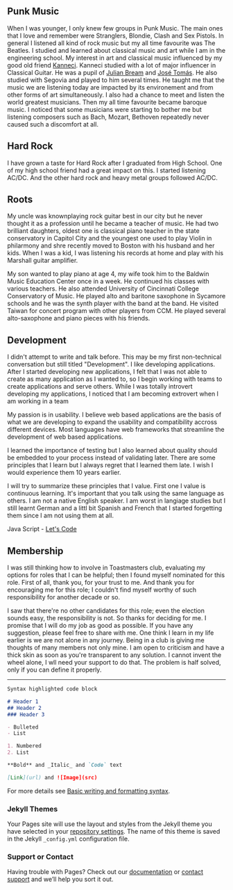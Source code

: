 ## Punk Music

When I was younger, I only knew few groups in Punk Music. The main ones that I love and remember were Stranglers, Blondie, Clash and Sex Pistols. In general I listened all kind of rock music but my all time favourite was The Beatles. 
I studied and learned about classical music and art while I am in the engineering school. My interest in art and classical music influenced by my good old friend [Kanneci](https://tr.wikipedia.org/wiki/Ahmet_Kanneci). Kanneci studied with a lot of major influencer in Classical Guitar. He was a pupil of [Julian Bream](https://en.wikipedia.org/wiki/Julian_Bream) and [José Tomás](https://en.wikipedia.org/wiki/Jos%C3%A9_Tom%C3%A1s). He also studied with Segovia and played to him several times. He taught me that the music we are listening today are impacted by its environement and from other forms of art simultaneously. I also had a chance to meet and listen the world greatest musicians. Then my all time favourite became baroque music. I noticed that some musicians were starting to bother me but listening composers such as Bach, Mozart, Bethoven repeatedly never caused such a discomfort at all.

## Hard Rock
I have grown a taste for Hard Rock after I graduated from High School. One of my high school friend had a great impact on this. I started listening AC/DC. And the other hard rock and heavy metal groups followed AC/DC.

## Roots
My uncle was knownplaying rock guitar best in our city but he never thought it as a profession until he became a teacher of music. He had two brilliant daughters, oldest one is classical piano teacher in the state conservatory in Capitol City and the youngest one used to play Violin in philarmony and shre recently moved to Boston with his husband and her kids. When I was a kid, I was listening his records at home and play with his Marshall guitar amplifier.

My son wanted to play piano at age 4, my wife took him to the Baldwin Music Education Center once in a week. He continued his classes with various teachers. He also attended University of Cincinnati College Conservatory of Music. He played alto and baritone saxophone in Sycamore schools and he was the synth player with the band at the band. He visited Taiwan for concert program with other players from CCM. He played several alto-saxophone and piano pieces with his friends.  

## Development
I didn't attempt to write and talk before. This may be my first non-technical conversation but still titled "Development". I like developing applications. After I started developing new applications, I felt that I was not able to create as many application as I wanted to, so I begin working with teams to create applications and serve others. While I was totally introvert developing my applications, I noticed that I am becoming extrovert when I am working in a team

My passion is in usability. I believe web based applications are the basis of what we are developing to expand the usability and compatibility accross different devices. Most languages have web frameworks that streamline the development of web based applications.

I learned the importance of testing but I also learned about quality should be embedded to your process instead of validating later. There are some principles that I learn but I always regret that I learned them late. I wish I would experience them 10 years earlier.

I will try to summarize these principles that I value. First one I value is continuous learning. It's important that you talk using the same language as others. I am not a native English speaker. I am worst in langiage studies but I still learnt German and a littl bit Spanish and French that I started forgetting them since I am not using them at all.

Java Script - [Let's Code](https://www.letscodejavascript.com/)

## Membership
I was still thinking how to involve in Toastmasters club, evaluating my options for roles that I can be helpful; then I found myself nominated for this role. First of all, thank you, for your trust to me. And thank you for encouraging me for this role; I couldn't find myself worthy of such responsibility for another decade or so.

I saw that there're no other candidates for this role; even the election sounds easy, the responsibility is not. So thanks for deciding for me. I promise that I will do my job as good as possible. If you have any suggestion, please feel free to share with me. One think I learn in my life earlier is we are not alone in any journey. Being in a club is giving me thoughts of many members not only mine. I am open to criticism and have a thick skin as soon as you're transparent to any solution. I cannot invent the wheel alone, I wll need your support to do that. The problem is half solved, only if you can define it properly.


---
```markdown
Syntax highlighted code block

# Header 1
## Header 2
### Header 3

- Bulleted
- List

1. Numbered
2. List

**Bold** and _Italic_ and `Code` text

[Link](url) and ![Image](src)
```

For more details see [Basic writing and formatting syntax](https://docs.github.com/en/github/writing-on-github/getting-started-with-writing-and-formatting-on-github/basic-writing-and-formatting-syntax).

### Jekyll Themes

Your Pages site will use the layout and styles from the Jekyll theme you have selected in your [repository settings](https://github.com/leventgorur/witty/settings/pages). The name of this theme is saved in the Jekyll `_config.yml` configuration file.

### Support or Contact

Having trouble with Pages? Check out our [documentation](https://docs.github.com/categories/github-pages-basics/) or [contact support](https://support.github.com/contact) and we’ll help you sort it out.
